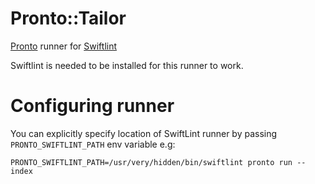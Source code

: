 # Pronto::Tailor

[Pronto](https://github.com/mmozuras/pronto) runner for [Swiftlint](https://github.com/realm/SwiftLint)

Swiftlint is needed to be installed for this runner to work.

# Configuring runner

You can explicitly specify location of SwiftLint runner by passing `PRONTO_SWIFTLINT_PATH` env variable e.g:

`PRONTO_SWIFTLINT_PATH=/usr/very/hidden/bin/swiftlint pronto run --index`

